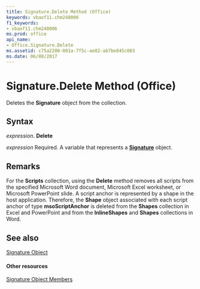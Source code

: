 ```yaml
---
title: Signature.Delete Method (Office)
keywords: vbaof11.chm248006
f1_keywords:
- vbaof11.chm248006
ms.prod: office
api_name:
- Office.Signature.Delete
ms.assetid: c75a2200-081a-7f5c-ae02-ab7be845c003
ms.date: 06/08/2017
---
```



# Signature.Delete Method (Office)

Deletes the  **Signature** object from the collection.


## Syntax

 _expression_. **Delete**

 _expression_ Required. A variable that represents a **[Signature](signature-object-office.md)** object.


## Remarks

For the  **Scripts** collection, using the **Delete** method removes all scripts from the specified Microsoft Word document, Microsoft Excel worksheet, or Microsoft PowerPoint slide. A script anchor is represented by a shape in the host application. Therefore, the **Shape** object associated with each script anchor of type **msoScriptAnchor** is deleted from the **Shapes** collection in Excel and PowerPoint and from the **InlineShapes** and **Shapes** collections in Word.


## See also


[Signature Object](signature-object-office.md)
#### Other resources


[Signature Object Members](signature-members-office.md)

